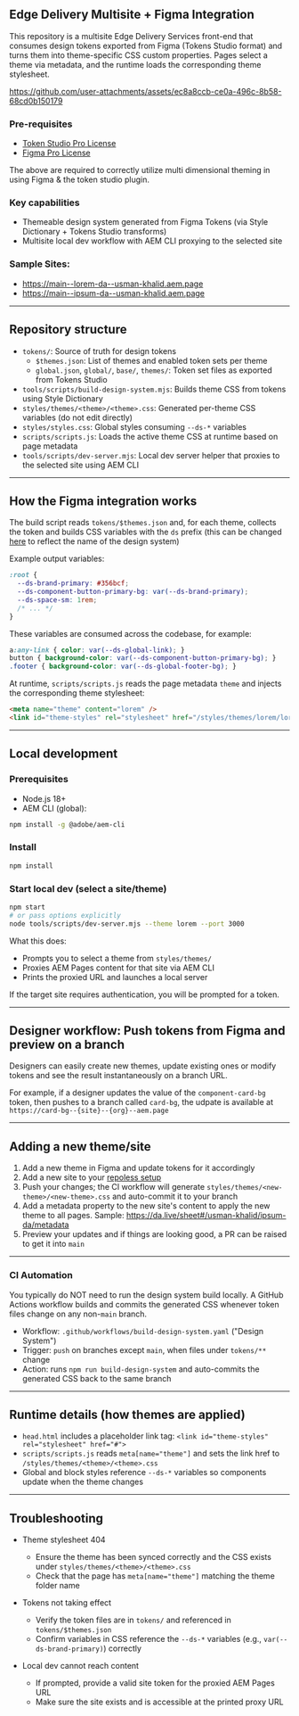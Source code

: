 ## Edge Delivery Multisite + Figma Integration

This repository is a multisite Edge Delivery Services front-end that consumes design tokens exported from Figma (Tokens Studio format) and turns them into theme-specific CSS custom properties. Pages select a theme via metadata, and the runtime loads the corresponding theme stylesheet.

https://github.com/user-attachments/assets/ec8a8ccb-ce0a-496c-8b58-68cd0b150179

### Pre-requisites
- [Token Studio Pro License](https://tokens.studio/pro-pricing)
- [Figma Pro License](https://www.figma.com/professional/)

The above are required to correctly utilize multi dimensional theming in using Figma & the token studio plugin.

### Key capabilities
- Themeable design system generated from Figma Tokens (via Style Dictionary + Tokens Studio transforms)
- Multisite local dev workflow with AEM CLI proxying to the selected site

### Sample Sites:
- https://main--lorem-da--usman-khalid.aem.page
- https://main--ipsum-da--usman-khalid.aem.page

---

## Repository structure

- `tokens/`: Source of truth for design tokens
  - `$themes.json`: List of themes and enabled token sets per theme
  - `global.json`, `global/`, `base/`, `themes/`: Token set files as exported from Tokens Studio
- `tools/scripts/build-design-system.mjs`: Builds theme CSS from tokens using Style Dictionary
- `styles/themes/<theme>/<theme>.css`: Generated per-theme CSS variables (do not edit directly)
- `styles/styles.css`: Global styles consuming `--ds-*` variables
- `scripts/scripts.js`: Loads the active theme CSS at runtime based on page metadata
- `tools/scripts/dev-server.mjs`: Local dev server helper that proxies to the selected site using AEM CLI

---

## How the Figma integration works

The build script reads `tokens/$themes.json` and, for each theme, collects the token and builds CSS variables with the `ds` prefix (this can be changed [here](https://github.com/usman-khalid/edge-delivery-figma-multisite/blob/main/tools/scripts/build-design-system.mjs#L51) to reflect the name of the design system)

Example output variables:

```css
:root {
  --ds-brand-primary: #356bcf;
  --ds-component-button-primary-bg: var(--ds-brand-primary);
  --ds-space-sm: 1rem;
  /* ... */
}
```

These variables are consumed across the codebase, for example:

```css
a:any-link { color: var(--ds-global-link); }
button { background-color: var(--ds-component-button-primary-bg); }
.footer { background-color: var(--ds-global-footer-bg); }
```

At runtime, `scripts/scripts.js` reads the page metadata `theme` and injects the corresponding theme stylesheet:

```html
<meta name="theme" content="lorem" />
<link id="theme-styles" rel="stylesheet" href="/styles/themes/lorem/lorem.css">
```

---

## Local development

### Prerequisites
- Node.js 18+
- AEM CLI (global):

```bash
npm install -g @adobe/aem-cli
```

### Install

```bash
npm install
```

### Start local dev (select a site/theme)

```bash
npm start
# or pass options explicitly
node tools/scripts/dev-server.mjs --theme lorem --port 3000
```

What this does:
- Prompts you to select a theme from `styles/themes/`
- Proxies AEM Pages content for that site via AEM CLI
- Prints the proxied URL and launches a local server

If the target site requires authentication, you will be prompted for a token.

---

## Designer workflow: Push tokens from Figma and preview on a branch

Designers can easily create new themes, update existing ones or modify tokens and see the result instantaneously on a branch URL.

For example, if a designer updates the value of the `component-card-bg` token, then pushes to a branch called `card-bg`, the udpate is available at `https://card-bg--{site}--{org}--aem.page`

---

## Adding a new theme/site

1. Add a new theme in Figma and update tokens for it accordingly
2. Add a new site to your [repoless setup](https://www.aem.live/docs/repoless)
3. Push your changes; the CI workflow will generate `styles/themes/<new-theme>/<new-theme>.css` and auto-commit it to your branch
4. Add a metadata property to the new site's content to apply the new theme to all pages. Sample: https://da.live/sheet#/usman-khalid/ipsum-da/metadata
5. Preview your updates and if things are looking good, a PR can be raised to get it into `main`

---

### CI Automation

You typically do NOT need to run the design system build locally. A GitHub Actions workflow builds and commits the generated CSS whenever token files change on any non-`main` branch.

- Workflow: `.github/workflows/build-design-system.yaml` ("Design System")
- Trigger: `push` on branches except `main`, when files under `tokens/**` change
- Action: runs `npm run build-design-system` and auto-commits the generated CSS back to the same branch

---

## Runtime details (how themes are applied)

- `head.html` includes a placeholder link tag: `<link id="theme-styles" rel="stylesheet" href="#">`
- `scripts/scripts.js` reads `meta[name="theme"]` and sets the link href to `/styles/themes/<theme>/<theme>.css`
- Global and block styles reference `--ds-*` variables so components update when the theme changes

---

## Troubleshooting

- Theme stylesheet 404
  - Ensure the theme has been synced correctly and the CSS exists under `styles/themes/<theme>/<theme>.css`
  - Check that the page has `meta[name="theme"]` matching the theme folder name

- Tokens not taking effect
  - Verify the token files are in `tokens/` and referenced in `tokens/$themes.json`
  - Confirm variables in CSS reference the `--ds-*` variables (e.g., `var(--ds-brand-primary)`) correctly

- Local dev cannot reach content
  - If prompted, provide a valid site token for the proxied AEM Pages URL
  - Make sure the site exists and is accessible at the printed proxy URL
